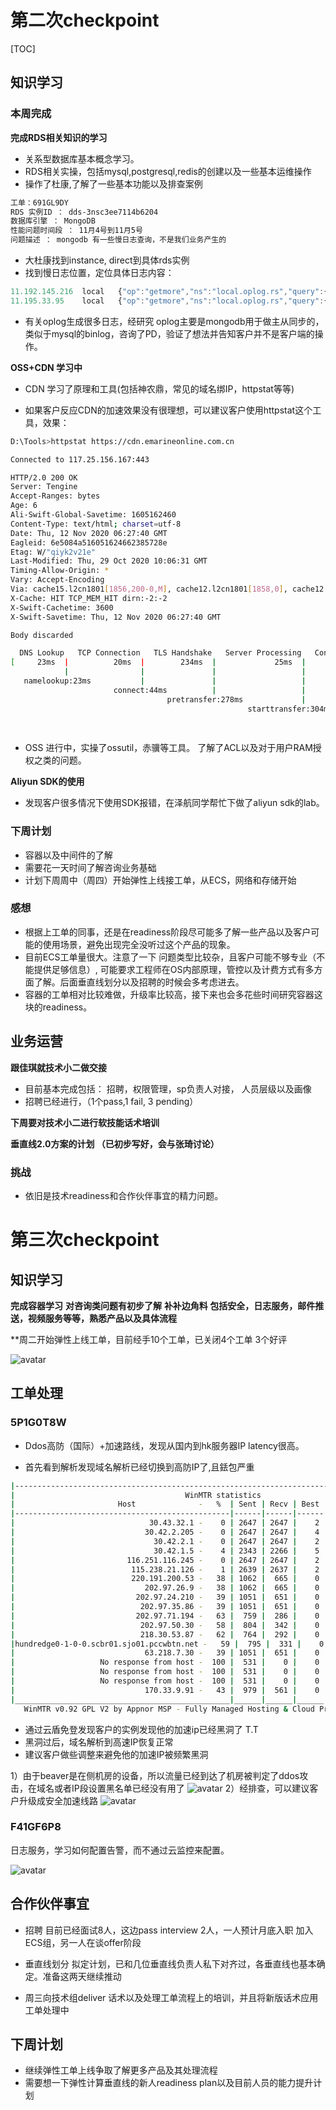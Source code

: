 # 第二次checkpoint

[TOC]

## 知识学习
### 本周完成

**完成RDS相关知识的学习**
- 关系型数据库基本概念学习。
- RDS相关实操，包括mysql,postgresql,redis的创建以及一些基本运维操作
- 操作了杜康,了解了一些基本功能以及排查案例
```bash
工单：691GL9DY
RDS 实例ID ： dds-3nsc3ee7114b6204
数据库引擎 ： MongoDB
性能问题时间段 ： 11月4号到11月5号
问题描述 ： mongodb 有一些慢日志查询，不是我们业务产生的
```
- 大杜康找到instance, direct到具体rds实例
- 找到慢日志位置，定位具体日志内容：
```javascript
11.192.145.216	local	{"op":"getmore","ns":"local.oplog.rs","query":{"getMore":{"$numberLong":"40778703473"},"collection":"oplog.rs","maxTimeMS":{"$numberLong":"5000"},"term":{"$numberLong":"1"},"lastKnownCommittedOpTime":{"ts":{"$timestamp":{"t":1604594072,"i":72}},"t":{"$numberLong":"1"}}},"originatingCommand":{"find":"oplog.rs","filter":{"ts":{"$gte":{"$timestamp":{"t":1599819071,"i":1}}}},"tailable":true,"oplogReplay":true,"awaitData":true,"maxTimeMS":{"$numberLong":"60000"},"term":{"$numberLong":"1"}},"cursorid":40778703473,"keysExamined":0,"docsExamined":7,"numYield":0,"locks":{"Global":{"acquireCount":{"r":{"$numberLong":"2"}}},"Database":{"acquireCount":{"r":{"$numberLong":"1"}},"acquireWaitCount":{"r":{"$numberLong":"1"}},"timeAcquiringMicros":{"r":{"$numberLong":"808694"}}},"oplog":{"acquireCount":{"r":{"$numberLong":"1"}}}},"nreturned":7,"responseLength":3906,"protocol":"op_command","millis":808,"planSummary":"COLLSCAN"}	808	7	0	7	2020-11-06 00:34:33	__system
11.195.33.95	local	{"op":"getmore","ns":"local.oplog.rs","query":{"getMore":{"$numberLong":"41765567940"},"collection":"oplog.rs","maxTimeMS":{"$numberLong":"5000"},"term":{"$numberLong":"1"},"lastKnownCommittedOpTime":{"ts":{"$timestamp":{"t":1604594072,"i":72}},"t":{"$numberLong":"1"}}},"originatingCommand":{"find":"oplog.rs","filter":{"ts":{"$gte":{"$timestamp":{"t":1599819071,"i":1}}}},"tailable":true,"oplogReplay":true,"awaitData":true,"maxTimeMS":{"$numberLong":"60000"},"term":{"$numberLong":"1"}},"cursorid":41765567940,"keysExamined":0,"docsExamined":7,"numYield":0,"locks":{"Global":{"acquireCount":{"r":{"$numberLong":"2"}}},"Database":{"acquireCount":{"r":{"$numberLong":"1"}},"acquireWaitCount":{"r":{"$numberLong":"1"}},"timeAcquiringMicros":{"r":{"$numberLong":"808762"}}},"oplog":{"acquireCount":{"r":{"$numberLong":"1"}}}},"nreturned":7,"responseLength":3906,"protocol":"op_command","millis":808,"planSummary":"COLLSCAN"}	808	7	0	7	2020-11-06 00:34:33	__system
```
- 有关oplog生成很多日志，经研究 oplog主要是mongodb用于做主从同步的，类似于mysql的binlog，咨询了PD，验证了想法并告知客户并不是客户端的操作。


**OSS+CDN 学习中**
- CDN 学习了原理和工具(包括神农鼎，常见的域名绑IP，httpstat等等)

- 如果客户反应CDN的加速效果没有很理想，可以建议客户使用httpstat这个工具，效果：

```bash
D:\Tools>httpstat https://cdn.emarineonline.com.cn

Connected to 117.25.156.167:443

HTTP/2.0 200 OK
Server: Tengine
Accept-Ranges: bytes
Age: 6
Ali-Swift-Global-Savetime: 1605162460
Content-Type: text/html; charset=utf-8
Date: Thu, 12 Nov 2020 06:27:40 GMT
Eagleid: 6e5084a516051624662385728e
Etag: W/"qiyk2v21e"
Last-Modified: Thu, 29 Oct 2020 10:06:31 GMT
Timing-Allow-Origin: *
Vary: Accept-Encoding
Via: cache15.l2cn1801[1856,200-0,M], cache12.l2cn1801[1858,0], cache12.l2cn1801[1858,0], kunlun9.cn210[0,200-0,H], kunlun7.cn210[3,0]
X-Cache: HIT TCP_MEM_HIT dirn:-2:-2
X-Swift-Cachetime: 3600
X-Swift-Savetime: Thu, 12 Nov 2020 06:27:40 GMT

Body discarded

  DNS Lookup   TCP Connection   TLS Handshake   Server Processing   Content Transfer
[     23ms  |          20ms  |        234ms  |             25ms  |             1ms  ]
            |                |               |                   |                  |
   namelookup:23ms           |               |                   |                  |
                       connect:44ms          |                   |                  |
                                   pretransfer:278ms             |                  |
                                                     starttransfer:304ms            |
                                                                                total:305ms
                                                                                
```

- OSS 进行中，实操了ossutil，赤骥等工具。 了解了ACL以及对于用户RAM授权之类的问题。

**Aliyun SDK的使用**
- 发现客户很多情况下使用SDK报错，在泽航同学帮忙下做了aliyun sdk的lab。

### 下周计划
- 容器以及中间件的了解
- 需要花一天时间了解咨询业务基础
- 计划下周周中（周四）开始弹性上线接工单，从ECS，网络和存储开始

### 感想
- 根据上工单的同事，还是在readiness阶段尽可能多了解一些产品以及客户可能的使用场景，避免出现完全没听过这个产品的现象。
- 目前ECS工单量很大。注意了一下 问题类型比较杂，且客户可能不够专业（不能提供足够信息）, 可能要求工程师在OS内部原理，管控以及计费方式有多方面了解。后面垂直线划分以及招聘的时候会多考虑进去。
- 容器的工单相对比较难做，升级率比较高，接下来也会多花些时间研究容器这块的readiness。

## 业务运营

**跟佳琪就技术小二做交接**
- 目前基本完成包括： 招聘，权限管理，sp负责人对接， 人员层级以及画像
- 招聘已经进行，（1个pass,1 fail, 3 pending）

**下周要对技术小二进行软技能话术培训**

**垂直线2.0方案的计划 （已初步写好，会与张琦讨论）**

### 挑战
- 依旧是技术readiness和合作伙伴事宜的精力问题。



# 第三次checkpoint

## 知识学习
**完成容器学习**
**对咨询类问题有初步了解**
**补补边角料 包括安全，日志服务，邮件推送，视频服务等等，熟悉产品以及具体流程**

**周二开始弹性上线工单，目前经手10个工单，已关闭4个工单 3个好评

![avatar](https://github.com/LoganZhao/Azure/blob/master/4EB6D8A3-5544-4de5-ADC1-0A4BD57E9C3D.png)


## 工单处理
### 5P1G0T8W 

- Ddos高防（国际）+加速路线，发现从国内到hk服务器IP latency很高。

- 首先看到解析发现域名解析已经切换到高防IP了,且銩包严重

```bash
|------------------------------------------------------------------------------------------|
|                                      WinMTR statistics                                   |
|                       Host              -   %  | Sent | Recv | Best | Avrg | Wrst | Last |
|------------------------------------------------|------|------|------|------|------|------|
|                              30.43.32.1 -    0 | 2647 | 2647 |    2 |    5 |  122 |    3 |
|                             30.42.2.205 -    0 | 2647 | 2647 |    4 |   49 |  290 |   26 |
|                               30.42.2.1 -    0 | 2647 | 2647 |    2 |    5 |   89 |    3 |
|                               30.42.1.5 -    4 | 2343 | 2266 |    5 |   15 |  101 |   30 |
|                         116.251.116.245 -    0 | 2647 | 2647 |    2 |    6 |  135 |    4 |
|                          115.238.21.126 -    1 | 2639 | 2637 |    2 |    6 |   93 |    4 |
|                          220.191.200.53 -   38 | 1062 |  665 |    0 |    5 |   32 |    5 |
|                             202.97.26.9 -   38 | 1062 |  665 |    0 |   11 |   45 |   13 |
|                           202.97.24.210 -   39 | 1051 |  651 |    0 |   57 |  169 |    6 |
|                            202.97.35.86 -   39 | 1051 |  651 |    0 |    8 |   59 |    7 |
|                           202.97.71.194 -   63 |  759 |  286 |    0 |  150 |  184 |  146 |
|                            202.97.50.30 -   58 |  804 |  342 |    0 |  160 |  194 |  157 |
|                            218.30.53.87 -   62 |  764 |  292 |    0 |  155 |  259 |  151 |
|hundredge0-1-0-0.scbr01.sjo01.pccwbtn.net -   59 |  795 |  331 |    0 |  153 |  268 |  151 |
|                             63.218.7.30 -   39 | 1051 |  651 |    0 |  140 |  252 |  138 |
|                   No response from host -  100 |  531 |    0 |    0 |    0 |    0 |    0 |
|                   No response from host -  100 |  531 |    0 |    0 |    0 |    0 |    0 |
|                   No response from host -  100 |  531 |    0 |    0 |    0 |    0 |    0 |
|                             170.33.9.91 -   43 |  979 |  561 |    0 |  187 |  356 |  139 |
|________________________________________________|______|______|______|______|______|______|
   WinMTR v0.92 GPL V2 by Appnor MSP - Fully Managed Hosting & Cloud Provider

```
- 通过云盾免登发现客户的实例发现他的加速ip已经黑洞了 T.T
- 黑洞过后，域名解析到高速IP恢复正常
- 建议客户做些调整来避免他的加速IP被频繁黑洞

1）由于beaver是在侧机房的设备，所以流量已经到达了机房被判定了ddos攻击，在域名或者IP段设置黑名单已经没有用了
![avatar](https://github.com/LoganZhao/Azure/blob/master/beaver.png.jpg)
2）经排查，可以建议客户升级成安全加速线路
![avatar](https://github.com/LoganZhao/Azure/blob/master/testresult.png)

### F41GF6P8 
日志服务，学习如何配置告警，而不通过云监控来配置。

![avatar](https://github.com/LoganZhao/Azure/blob/master/{FE1144EC-8FAB-4B24-9BA0-C08D83662ED6}.png.jpg)

## 合作伙伴事宜
- 招聘
目前已经面试8人，这边pass interview 2人，一人预计月底入职 加入ECS组，另一人在谈offer阶段

- 垂直线划分
拟定计划，已和几位垂直线负责人私下对齐过，各垂直线也基本确定。准备这两天继续推动

- 周三向技术组deliver 话术以及处理工单流程上的培训，并且将新版话术应用工单处理中


## 下周计划

- 继续弹性工单上线争取了解更多产品及其处理流程
- 需要想一下弹性计算垂直线的新人readiness plan以及目前人员的能力提升计划









